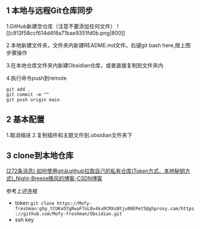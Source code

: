 ## 1 本地与远程Git仓库同步
1.GitHub新建空仓库（注意不要添加任何文件）
![[c913f58ccf614d4f8a71bae9351fd0b.png|800]]

2.本地新建文件夹，文件夹内新建README.md文件。右键git bash here,按上图步骤操作

3.在本地仓库文件夹内新建Obsidian仓库，或者直接复制到文件夹内

4.执行命令push到remote 
```
git add .
git commit -m ""
git push origin main
```

## 2 基本配置
1.取消缩进
2.复制插件和主题文件到.obsidian文件夹下

## 3 clone到本地仓库
[(272条消息) 如何使用git从github拉取自己的私有仓库(Token方式、本地秘钥方式)_Night-Breeze晚风的博客-CSDN博客](https://blog.csdn.net/qq_45491549/article/details/128825216?spm=1001.2101.3001.6650.3&utm_medium=distribute.pc_relevant.none-task-blog-2%7Edefault%7EYuanLiJiHua%7EPosition-3-128825216-blog-124340158.pc_relevant_3mothn_strategy_recovery&depth_1-utm_source=distribute.pc_relevant.none-task-blog-2%7Edefault%7EYuanLiJiHua%7EPosition-3-128825216-blog-124340158.pc_relevant_3mothn_strategy_recovery&utm_relevant_index=6)

参考上述连接
* token
 `git clone https://Mofy-freshman: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@ghproxy.com/https://github.com/Mofy-freshman/Obsidian.git`
* ssh key